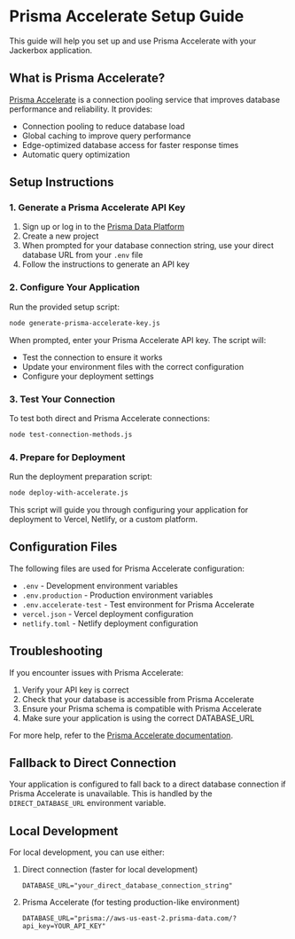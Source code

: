 # Prisma Accelerate Setup Guide

This guide will help you set up and use Prisma Accelerate with your Jackerbox application.

## What is Prisma Accelerate?

[Prisma Accelerate](https://www.prisma.io/docs/data-platform/accelerate/getting-started) is a connection pooling service that improves database performance and reliability. It provides:

- Connection pooling to reduce database load
- Global caching to improve query performance
- Edge-optimized database access for faster response times
- Automatic query optimization

## Setup Instructions

### 1. Generate a Prisma Accelerate API Key

1. Sign up or log in to the [Prisma Data Platform](https://cloud.prisma.io)
2. Create a new project
3. When prompted for your database connection string, use your direct database URL from your `.env` file
4. Follow the instructions to generate an API key

### 2. Configure Your Application

Run the provided setup script:

```bash
node generate-prisma-accelerate-key.js
```

When prompted, enter your Prisma Accelerate API key. The script will:
- Test the connection to ensure it works
- Update your environment files with the correct configuration
- Configure your deployment settings

### 3. Test Your Connection

To test both direct and Prisma Accelerate connections:

```bash
node test-connection-methods.js
```

### 4. Prepare for Deployment

Run the deployment preparation script:

```bash
node deploy-with-accelerate.js
```

This script will guide you through configuring your application for deployment to Vercel, Netlify, or a custom platform.

## Configuration Files

The following files are used for Prisma Accelerate configuration:

- `.env` - Development environment variables
- `.env.production` - Production environment variables
- `.env.accelerate-test` - Test environment for Prisma Accelerate
- `vercel.json` - Vercel deployment configuration
- `netlify.toml` - Netlify deployment configuration

## Troubleshooting

If you encounter issues with Prisma Accelerate:

1. Verify your API key is correct
2. Check that your database is accessible from Prisma Accelerate
3. Ensure your Prisma schema is compatible with Prisma Accelerate
4. Make sure your application is using the correct DATABASE_URL

For more help, refer to the [Prisma Accelerate documentation](https://www.prisma.io/docs/data-platform/accelerate/getting-started).

## Fallback to Direct Connection

Your application is configured to fall back to a direct database connection if Prisma Accelerate is unavailable. This is handled by the `DIRECT_DATABASE_URL` environment variable.

## Local Development

For local development, you can use either:

1. Direct connection (faster for local development)
   ```
   DATABASE_URL="your_direct_database_connection_string"
   ```

2. Prisma Accelerate (for testing production-like environment)
   ```
   DATABASE_URL="prisma://aws-us-east-2.prisma-data.com/?api_key=YOUR_API_KEY"
   ``` 